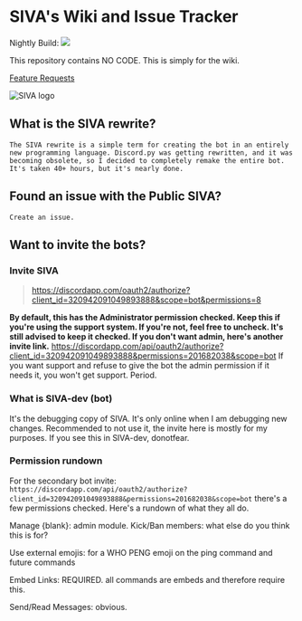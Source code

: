# SIVA's Wiki and Issue Tracker
Nightly Build: ![](https://greem.visualstudio.com/_apis/public/build/definitions/a8e3cd4d-6001-43ff-ae22-5a7d66420da7/3/badge)

This repository contains NO CODE. This is simply for the wiki.

[Feature Requests](https://feathub.com/Greeem/greeem.github.io)

![SIVA logo](https://raw.githubusercontent.com/Greeem/SIVA-Issues/master/Images/SIVA.png)

## What is the SIVA rewrite?
`The SIVA rewrite is a simple term for creating the bot in an entirely new programming language. Discord.py was getting rewritten, and it was becoming obsolete, so I decided to completely remake the entire bot. It's taken 40+ hours, but it's nearly done.`

## Found an issue with the Public SIVA?
`Create an issue.`

## Want to invite the bots?

### Invite SIVA
> https://discordapp.com/oauth2/authorize?client_id=320942091049893888&scope=bot&permissions=8
  
**By default, this has the Administrator permission checked. Keep this if you're using the support system. If you're not, feel free to uncheck. It's still advised to keep it checked. If you don't want admin, here's another invite link.**
https://discordapp.com/api/oauth2/authorize?client_id=320942091049893888&permissions=201682038&scope=bot
If you want support and refuse to give the bot the admin permission if it needs it, you won't get support. Period.

### What is SIVA-dev (bot)
It's the debugging copy of SIVA. It's only online when I am debugging new changes. Recommended to not use it, the invite here is mostly for my purposes. If you see this in SIVA-dev, donotfear.

### Permission rundown

For the secondary bot invite: `https://discordapp.com/api/oauth2/authorize?client_id=320942091049893888&permissions=201682038&scope=bot` there's a few permissions checked. Here's a rundown of what they all do.

Manage {blank}: admin module.
Kick/Ban members: what else do you think this is for?

Use external emojis: for a WHO PENG emoji on the ping command and future commands

Embed Links: REQUIRED. all commands are embeds and therefore require this.

Send/Read Messages: obvious.
  


